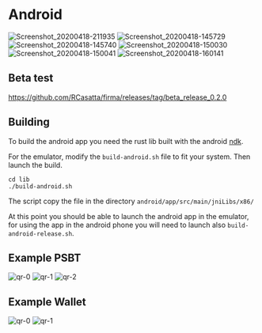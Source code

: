 # Android

![Screenshot_20200418-211935](https://user-images.githubusercontent.com/6470319/79669281-bfcced80-81ba-11ea-83af-564f57875bcb.png)
![Screenshot_20200418-145729](https://user-images.githubusercontent.com/6470319/79639852-79fa3000-818e-11ea-97eb-14d493b059b3.png)
![Screenshot_20200418-145740](https://user-images.githubusercontent.com/6470319/79639850-79fa3000-818e-11ea-82ad-4823264634cb.png)
![Screenshot_20200418-150030](https://user-images.githubusercontent.com/6470319/79639849-79619980-818e-11ea-82b7-985636a0eb3b.png)
![Screenshot_20200418-150041](https://user-images.githubusercontent.com/6470319/79639847-78c90300-818e-11ea-8041-5a08618caa23.png)
![Screenshot_20200418-160141](https://user-images.githubusercontent.com/6470319/79639843-76ff3f80-818e-11ea-955a-24a03c75c989.png)

## Beta test

https://github.com/RCasatta/firma/releases/tag/beta_release_0.2.0

## Building

To build the android app you need the rust lib built with the android [ndk](https://developer.android.com/ndk).

For the emulator, modify the `build-android.sh` file to fit your system. Then launch the build.

```
cd lib
./build-android.sh
```

The script copy the file in the directory `android/app/src/main/jniLibs/x86/`

At this point you should be able to launch the android app in the emulator, for using the app in the android phone you will need to launch also `build-android-release.sh`.

## Example PSBT

![qr-0](https://user-images.githubusercontent.com/6470319/79686978-745f2180-8244-11ea-8fd9-fc1a685ab0a3.png?v=4&s=200)
![qr-1](https://user-images.githubusercontent.com/6470319/79686979-74f7b800-8244-11ea-82f9-f8d8b4a011f8.png?v=4&s=200)
![qr-2](https://user-images.githubusercontent.com/6470319/79686980-74f7b800-8244-11ea-9d1b-185080186bea.png?v=4&s=200)

## Example Wallet

![qr-0](https://user-images.githubusercontent.com/6470319/79687010-a3759300-8244-11ea-9023-bfd91c7d3bad.png?v=4&s=200)
![qr-1](https://user-images.githubusercontent.com/6470319/79687012-a40e2980-8244-11ea-82cc-6a9c803ad975.png?v=4&s=200)
